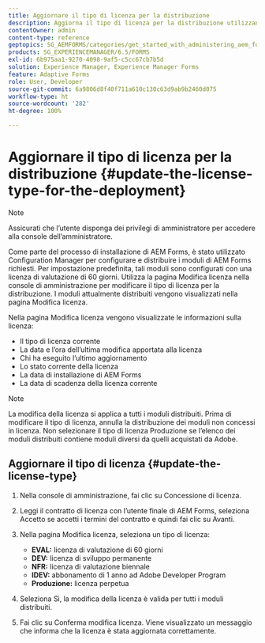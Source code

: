 ```yaml
---
title: Aggiornare il tipo di licenza per la distribuzione
description: Aggiorna il tipo di licenza per la distribuzione utilizzando la pagina Modifica licenza nella console di amministrazione.
contentOwner: admin
content-type: reference
geptopics: SG_AEMFORMS/categories/get_started_with_administering_aem_forms_on_jee
products: SG_EXPERIENCEMANAGER/6.5/FORMS
exl-id: 6b975aa1-9270-4098-9af5-c5cc67cb7b5d
solution: Experience Manager, Experience Manager Forms
feature: Adaptive Forms
role: User, Developer
source-git-commit: 6a9806d8f40f711a610c130c63d9ab9b2460d075
workflow-type: ht
source-wordcount: '282'
ht-degree: 100%

---
```


# Aggiornare il tipo di licenza per la distribuzione {#update-the-license-type-for-the-deployment}

>[!NOTE]
> 
> Assicurati che l’utente disponga dei privilegi di amministratore per accedere alla console dell’amministratore.

Come parte del processo di installazione di AEM Forms, è stato utilizzato Configuration Manager per configurare e distribuire i moduli di AEM Forms richiesti. Per impostazione predefinita, tali moduli sono configurati con una licenza di valutazione di 60 giorni. Utilizza la pagina Modifica licenza nella console di amministrazione per modificare il tipo di licenza per la distribuzione. I moduli attualmente distribuiti vengono visualizzati nella pagina Modifica licenza.

Nella pagina Modifica licenza vengono visualizzate le informazioni sulla licenza:

* Il tipo di licenza corrente
* La data e l’ora dell’ultima modifica apportata alla licenza
* Chi ha eseguito l’ultimo aggiornamento
* Lo stato corrente della licenza
* La data di installazione di AEM Forms
* La data di scadenza della licenza corrente

>[!NOTE]
>
>La modifica della licenza si applica a tutti i moduli distribuiti. Prima di modificare il tipo di licenza, annulla la distribuzione dei moduli non concessi in licenza. Non selezionare il tipo di licenza Produzione se l’elenco dei moduli distribuiti contiene moduli diversi da quelli acquistati da Adobe.

## Aggiornare il tipo di licenza {#update-the-license-type}

1. Nella console di amministrazione, fai clic su Concessione di licenza.
1. Leggi il contratto di licenza con l’utente finale di AEM Forms, seleziona Accetto se accetti i termini del contratto e quindi fai clic su Avanti.
1. Nella pagina Modifica licenza, seleziona un tipo di licenza:

   * **EVAL:** licenza di valutazione di 60 giorni
   * **DEV:** licenza di sviluppo permanente
   * **NFR:** licenza di valutazione biennale
   * **IDEV:** abbonamento di 1 anno ad Adobe Developer Program
   * **Produzione:** licenza perpetua

1. Seleziona Sì, la modifica della licenza è valida per tutti i moduli distribuiti.
1. Fai clic su Conferma modifica licenza. Viene visualizzato un messaggio che informa che la licenza è stata aggiornata correttamente.
